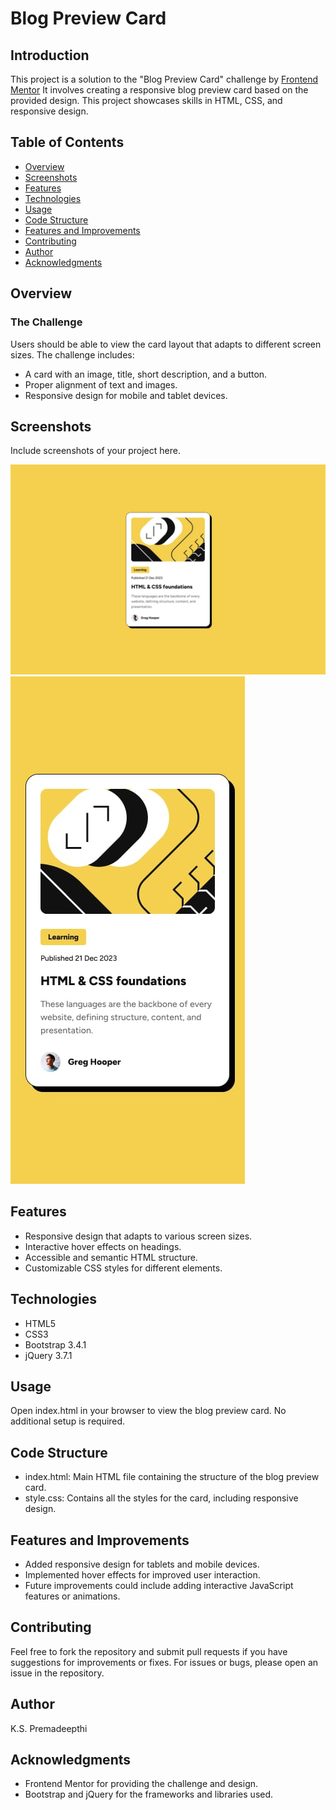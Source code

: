# Blog Preview Card

## Introduction

This project is a solution to the "Blog Preview Card" challenge by [Frontend Mentor](https://www.frontendmentor.io/challenges/blog-preview-card-6l4v2a0uM) It involves creating a responsive blog preview card based on the provided design. This project showcases skills in HTML, CSS, and responsive design.


## Table of Contents

- [Overview](#overview)
- [Screenshots](#screenshots)
- [Features](#features)
- [Technologies](#technologies)
- [Usage](#usage)
- [Code Structure](#code-structure)
- [Features and Improvements](#features-and-improvements)
- [Contributing](#contributing)
- [Author](#author)
- [Acknowledgments](#acknowledgments)

## Overview

### The Challenge

Users should be able to view the card layout that adapts to different screen sizes. The challenge includes:

- A card with an image, title, short description, and a button.
- Proper alignment of text and images.
- Responsive design for mobile and tablet devices.



## Screenshots

Include screenshots of your project here.

![Desktop View](desktop-design.jpg)
![Mobile View](mobile-design.jpg)

## Features
* Responsive design that adapts to various screen sizes.
* Interactive hover effects on headings.
* Accessible and semantic HTML structure.
* Customizable CSS styles for different elements.

## Technologies
* HTML5
* CSS3
* Bootstrap 3.4.1
* jQuery 3.7.1

## Usage
Open index.html in your browser to view the blog preview card. No additional setup is required.

## Code Structure
* index.html: Main HTML file containing the structure of the blog preview card.
* style.css: Contains all the styles for the card, including responsive design.


## Features and Improvements
* Added responsive design for tablets and mobile devices.
* Implemented hover effects for improved user interaction.
* Future improvements could include adding interactive JavaScript features or animations.

## Contributing

Feel free to fork the repository and submit pull requests if you have suggestions for improvements or fixes. For issues or bugs, please open an issue in the repository.

## Author
K.S. Premadeepthi

## Acknowledgments
* Frontend Mentor for providing the challenge and design.
* Bootstrap and jQuery for the frameworks and libraries used.
